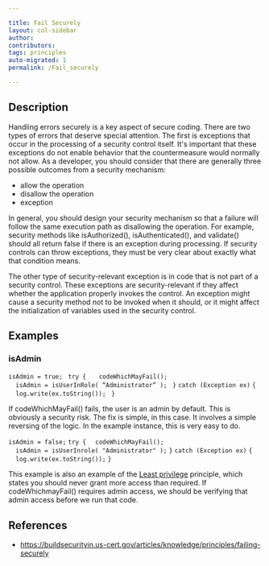 ```yaml
---

title: Fail Securely
layout: col-sidebar
author:
contributors:
tags: principles
auto-migrated: 1
permalink: /Fail_securely

---
```


## Description

Handling errors securely is a key aspect of secure coding. There are two
types of errors that deserve special attention. The first is exceptions
that occur in the processing of a security control itself. It's
important that these exceptions do not enable behavior that the
countermeasure would normally not allow. As a developer, you should
consider that there are generally three possible outcomes from a
security mechanism:

  - allow the operation
  - disallow the operation
  - exception

In general, you should design your security mechanism so that a failure
will follow the same execution path as disallowing the operation. For
example, security methods like isAuthorized(), isAuthenticated(), and
validate() should all return false if there is an exception during
processing. If security controls can throw exceptions, they must be very
clear about exactly what that condition means.

The other type of security-relevant exception is in code that is not
part of a security control. These exceptions are security-relevant if
they affect whether the application properly invokes the control. An
exception might cause a security method not to be invoked when it
should, or it might affect the initialization of variables used in the
security control.

## Examples

### isAdmin

`isAdmin = true; `
`try { `
`  codeWhichMayFail(); `
`  isAdmin = isUserInRole( “Administrator” ); `
`}`
`catch (Exception ex)`
`{`
`  log.write(ex.toString()); `
`} `

If codeWhichMayFail() fails, the user is an admin by default. This is
obviously a security risk. The fix is simple, in this case. It involves
a simple reversing of the logic. In the example instance, this is very
easy to do.

`isAdmin = false;`
`try {`
`  codeWhichMayFail();`
`  isAdmin = isUserInrole( "Administrator" );`
`}`
`catch (Exception ex)`
`{`
`  log.write(ex.toString());`
`}`

This example is also an example of the [Least
privilege](Least_privilege "wikilink") principle, which states you
should never grant more access than required. If codeWhichmayFail()
requires admin access, we should be verifying that admin access before
we run that code.

## References

  - <https://buildsecurityin.us-cert.gov/articles/knowledge/principles/failing-securely>

